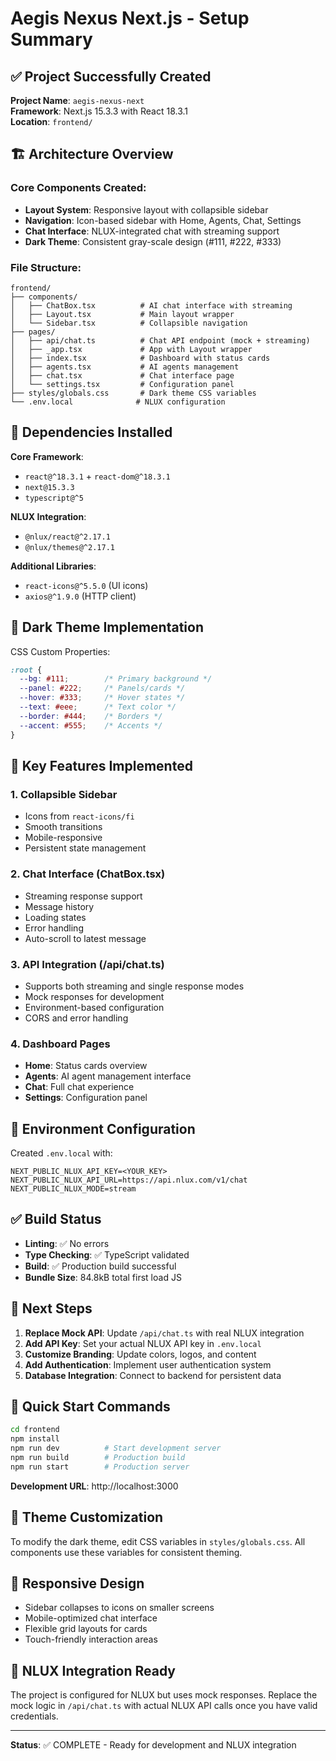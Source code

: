 # Aegis Nexus Next.js - Setup Summary

## ✅ Project Successfully Created

**Project Name**: `aegis-nexus-next`  
**Framework**: Next.js 15.3.3 with React 18.3.1  
**Location**: `frontend/`

## 🏗️ Architecture Overview

### Core Components Created:
- **Layout System**: Responsive layout with collapsible sidebar
- **Navigation**: Icon-based sidebar with Home, Agents, Chat, Settings
- **Chat Interface**: NLUX-integrated chat with streaming support
- **Dark Theme**: Consistent gray-scale design (#111, #222, #333)

### File Structure:
```
frontend/
├── components/
│   ├── ChatBox.tsx          # AI chat interface with streaming
│   ├── Layout.tsx           # Main layout wrapper
│   └── Sidebar.tsx          # Collapsible navigation
├── pages/
│   ├── api/chat.ts          # Chat API endpoint (mock + streaming)
│   ├── _app.tsx             # App with Layout wrapper
│   ├── index.tsx            # Dashboard with status cards
│   ├── agents.tsx           # AI agents management
│   ├── chat.tsx             # Chat interface page
│   └── settings.tsx         # Configuration panel
├── styles/globals.css       # Dark theme CSS variables
└── .env.local              # NLUX configuration
```

## 🔧 Dependencies Installed

**Core Framework**:
- `react@^18.3.1` + `react-dom@^18.3.1`
- `next@15.3.3`
- `typescript@^5`

**NLUX Integration**:
- `@nlux/react@^2.17.1`
- `@nlux/themes@^2.17.1`

**Additional Libraries**:
- `react-icons@^5.5.0` (UI icons)
- `axios@^1.9.0` (HTTP client)

## 🎨 Dark Theme Implementation

CSS Custom Properties:
```css
:root {
  --bg: #111;        /* Primary background */
  --panel: #222;     /* Panels/cards */
  --hover: #333;     /* Hover states */
  --text: #eee;      /* Text color */
  --border: #444;    /* Borders */
  --accent: #555;    /* Accents */
}
```

## 🚀 Key Features Implemented

### 1. Collapsible Sidebar
- Icons from `react-icons/fi`
- Smooth transitions
- Mobile-responsive
- Persistent state management

### 2. Chat Interface (ChatBox.tsx)
- Streaming response support
- Message history
- Loading states
- Error handling
- Auto-scroll to latest message

### 3. API Integration (/api/chat.ts)
- Supports both streaming and single response modes
- Mock responses for development
- Environment-based configuration
- CORS and error handling

### 4. Dashboard Pages
- **Home**: Status cards overview
- **Agents**: AI agent management interface
- **Chat**: Full chat experience
- **Settings**: Configuration panel

## 🔐 Environment Configuration

Created `.env.local` with:
```env
NEXT_PUBLIC_NLUX_API_KEY=<YOUR_KEY>
NEXT_PUBLIC_NLUX_API_URL=https://api.nlux.com/v1/chat
NEXT_PUBLIC_NLUX_MODE=stream
```

## ✅ Build Status

- **Linting**: ✅ No errors
- **Type Checking**: ✅ TypeScript validated
- **Build**: ✅ Production build successful
- **Bundle Size**: 84.8kB total first load JS

## 🎯 Next Steps

1. **Replace Mock API**: Update `/api/chat.ts` with real NLUX integration
2. **Add API Key**: Set your actual NLUX API key in `.env.local`
3. **Customize Branding**: Update colors, logos, and content
4. **Add Authentication**: Implement user authentication system
5. **Database Integration**: Connect to backend for persistent data

## 🚦 Quick Start Commands

```bash
cd frontend
npm install
npm run dev          # Start development server
npm run build        # Production build
npm run start        # Production server
```

**Development URL**: http://localhost:3000

## 🎨 Theme Customization

To modify the dark theme, edit CSS variables in `styles/globals.css`. All components use these variables for consistent theming.

## 📱 Responsive Design

- Sidebar collapses to icons on smaller screens
- Mobile-optimized chat interface
- Flexible grid layouts for cards
- Touch-friendly interaction areas

## 🔌 NLUX Integration Ready

The project is configured for NLUX but uses mock responses. Replace the mock logic in `/api/chat.ts` with actual NLUX API calls once you have valid credentials.

---

**Status**: ✅ COMPLETE - Ready for development and NLUX integration